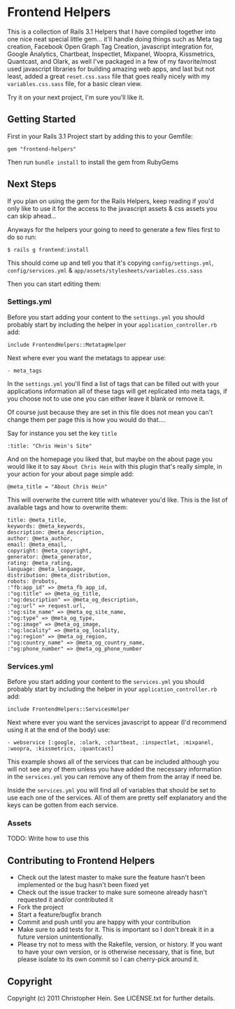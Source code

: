 # Frontend Helpers #

This is a collection of Rails 3.1 Helpers that I have compiled together into one nice neat special little gem... it'll handle doing things such as Meta tag creation, Facebook Open Graph Tag Creation, javascript integration for, Google Analytics, Chartbeat, Inspectlet, Mixpanel, Woopra, Kissmetrics, Quantcast, and Olark, as well I've packaged in a few of my favorite/most used javascript libraries for building amazing web apps, and last but not least, added a great `reset.css.sass` file that goes really nicely with my `variables.css.sass` file, for a basic clean view.

Try it on your next project, I'm sure you'll like it.

## Getting Started ##

First in your Rails 3.1 Project start by adding this to your Gemfile:

    gem "frontend-helpers"

Then run `bundle install` to install the gem from RubyGems

## Next Steps ##

If you plan on using the gem for the Rails Helpers, keep reading if you'd only like to use it for the access to the javascript assets & css assets you can skip ahead...

Anyways for the helpers your going to need to generate a few files first to do so run:

    $ rails g frontend:install

This should come up and tell you that it's copying `config/settings.yml`, `config/services.yml` & `app/assets/stylesheets/variables.css.sass`

Then you can start editing them:

### Settings.yml ###

Before you start adding your content to the `settings.yml` you should probably start by including the helper in your `application_controller.rb` add:

    include FrontendHelpers::MetatagHelper

Next where ever you want the metatags to appear use:

    - meta_tags

In the `settings.yml` you'll find a list of tags that can be filled out with your applications information all of these tags will get replicated into meta tags, if you choose not to use one you can either leave it blank or remove it.

Of course just because they are set in this file does not mean you can't change them per page this is how you would do that....

Say for instance you set the key `title`

    :title: "Chris Hein's Site"

And on the homepage you liked that, but maybe on the about page you would like it to say `About Chris Hein` with this plugin that's really simple, in your action for your about page simple add:

    @meta_title = "About Chris Hein"

This will overwrite the current title with whatever you'd like. This is the list of available tags and how to overwrite them:

    title: @meta_title,
    keywords: @meta_keywords,
    description: @meta_description,
    author: @meta_author,
    email: @meta_email,
    copyright: @meta_copyright,
    generator: @meta_generator,
    rating: @meta_rating,
    language: @meta_language,
    distribution: @meta_distribution,
    robots: @robots,
    :"fb:app_id" => @meta_fb_app_id,
    :"og:title" => @meta_og_title,
    :"og:description" => @meta_og_description,
    :"og:url" => request.url,
    :"og:site_name" => @meta_og_site_name,
    :"og:type" => @meta_og_type,
    :"og:image" => @meta_og_image,
    :"og:locality" => @meta_og_locality,
    :"og:region" => @meta_og_region,
    :"og:country_name" => @meta_og_country_name,
    :"og:phone_number" => @meta_og_phone_number


### Services.yml ###

Before you start adding your content to the `services.yml` you should probably start by including the helper in your `application_controller.rb` add:

    include FrontendHelpers::ServicesHelper

Next where ever you want the services javascript to appear (I'd recommend using it at the end of the body) use:

    - webservice [:google, :olark, :chartbeat, :inspectlet, :mixpanel, :woopra, :kissmetrics, :quantcast]

This example shows all of the services that can be included although you will not see any of them unless you have added the necessary information in the `services.yml` you can remove any of them from the array if need be.

Inside the `services.yml` you will find all of variables that should be set to use each one of the services. All of them are pretty self explanatory and the keys can be gotten from each service.


### Assets ###

TODO: Write how to use this


## Contributing to Frontend Helpers ##

* Check out the latest master to make sure the feature hasn't been implemented or the bug hasn't been fixed yet
* Check out the issue tracker to make sure someone already hasn't requested it and/or contributed it
* Fork the project
* Start a feature/bugfix branch
* Commit and push until you are happy with your contribution
* Make sure to add tests for it. This is important so I don't break it in a future version unintentionally.
* Please try not to mess with the Rakefile, version, or history. If you want to have your own version, or is otherwise necessary, that is fine, but please isolate to its own commit so I can cherry-pick around it.

## Copyright ##

Copyright (c) 2011 Christopher Hein. See LICENSE.txt for
further details.
